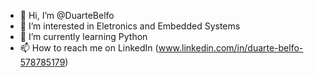 - 👋 Hi, I’m @DuarteBelfo
- 👀 I’m interested in Eletronics and Embedded Systems
- 🌱 I’m currently learning Python
- 📫 How to reach me on LinkedIn (www.linkedin.com/in/duarte-belfo-578785179)

<!---
DuarteBelfo/DuarteBelfo is a ✨ special ✨ repository because its `README.md` (this file) appears on your GitHub profile.
You can click the Preview link to take a look at your changes.
--->
